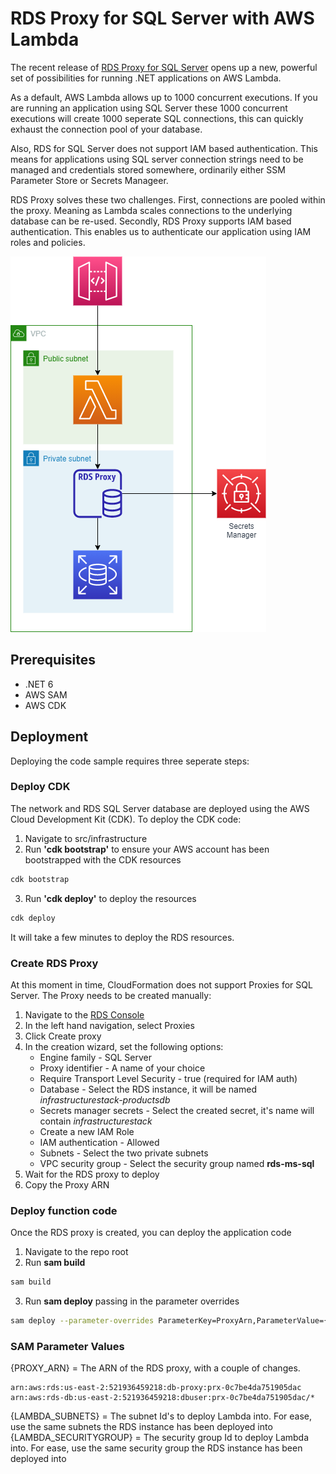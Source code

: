 # RDS Proxy for SQL Server with AWS Lambda

The recent release of [RDS Proxy for SQL Server](https://aws.amazon.com/about-aws/whats-new/2022/09/amazon-rds-proxy-rds-sql-server/) opens up a new, powerful set of possibilities for running .NET applications on AWS Lambda.

As a default, AWS Lambda allows up to 1000 concurrent executions. If you are running an application using SQL Server these 1000 concurrent executions will create 1000 seperate SQL connections, this can quickly exhaust the connection pool of your database.

Also, RDS for SQL Server does not support IAM based authentication. This means for applications using SQL server connection strings need to be managed and credentials stored somewhere, ordinarily either SSM Parameter Store or Secrets Manageer.

RDS Proxy solves these two challenges. First, connections are pooled within the proxy. Meaning as Lambda scales connections to the underlying database can be re-used. Secondly, RDS Proxy supports IAM based authentication. This enables us to authenticate our application using IAM roles and policies.

![](./assets/arch.drawio.png)

## Prerequisites

- .NET 6
- AWS SAM
- AWS CDK

## Deployment

Deploying the code sample requires three seperate steps:

### Deploy CDK

The network and RDS SQL Server database are deployed using the AWS Cloud Development Kit (CDK). To deploy the CDK code:

1. Navigate to src/infrastructure
2. Run **'cdk bootstrap'** to ensure your AWS account has been bootstrapped with the CDK resources
``` bash
cdk bootstrap
```
3. Run **'cdk deploy'** to deploy the resources
``` bash
cdk deploy
```

It will take a few minutes to deploy the RDS resources.

### Create RDS Proxy

At this moment in time, CloudFormation does not support Proxies for SQL Server. The Proxy needs to be created manually:

1. Navigate to the [RDS Console](https://console.aws.amazon.com/rds/home)
2. In the left hand navigation, select Proxies
3. Click Create proxy
4. In the creation wizard, set the following options:
    - Engine family - SQL Server
    - Proxy identifier - A name of your choice
    - Require Transport Level Security - true (required for IAM auth)
    - Database - Select the RDS instance, it will be named *infrastructurestack-productsdb*
    - Secrets manager secrets - Select the created secret, it's name will contain *infrastructurestack*
    - Create a new IAM Role
    - IAM authentication - Allowed
    - Subnets - Select the two private subnets
    - VPC security group - Select the security group named **rds-ms-sql**
5. Wait for the RDS proxy to deploy
6. Copy the Proxy ARN

### Deploy function code

Once the RDS proxy is created, you can deploy the application code

1. Navigate to the repo root
2. Run **sam build**

``` bash
sam build
```
3. Run **sam deploy** passing in the parameter overrides

``` bash
sam deploy --parameter-overrides ParameterKey=ProxyArn,ParameterValue={PROXY_ARN} ParameterKey=LambdaSubnetIds,ParameterValue={LAMBDA_SUBNETS} ParameterKey=LambdaSecurityGroupIds,ParameterValue={LAMBDA_SECURITYGROUP}
```

### SAM Parameter Values

{PROXY_ARN} = The ARN of the RDS proxy, with a couple of changes.
```
arn:aws:rds:us-east-2:521936459218:db-proxy:prx-0c7be4da751905dac
arn:aws:rds-db:us-east-2:521936459218:dbuser:prx-0c7be4da751905dac/*
```

{LAMBDA_SUBNETS} = The subnet Id's to deploy Lambda into. For ease, use the same subnets the RDS instance has been deployed into
{LAMBDA_SECURITYGROUP} = The security group Id to deploy Lambda into. For ease, use the same security group the RDS instance has been deployed into
